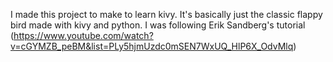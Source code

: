 I made this project to make to learn kivy. It's basically just the classic flappy bird made with kivy and python.
I was following Erik Sandberg's tutorial (https://www.youtube.com/watch?v=cGYMZB_peBM&list=PLy5hjmUzdc0mSEN7WxUQ_HlP6X_OdvMlq)